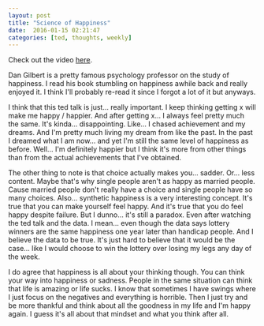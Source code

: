 ```yaml
---
layout: post
title: "Science of Happiness"
date:  2016-01-15 02:21:47
categories: [ted, thoughts, weekly]
---
```

Check out the video [here](https://www.youtube.com/watch?v=4q1dgn_C0AU).

Dan Gilbert is a pretty famous psychology professor on the study of happiness. I read his book stumbling on happiness awhile back and really enjoyed it. I think I'll probably re-read it since I forgot a lot of it but anyways.

I think that this ted talk is just... really important. I keep thinking getting x will make me happy / happier. And after getting x... I always feel pretty much the same. It's kinda... disappointing. Like... I chased achievement and my dreams. And I'm pretty much living my dream from like the past. In the past I dreamed what I am now... and yet I'm still the same level of happiness as before. Well... I'm definitely happier but I think it's more from other things than from the actual achievements that I've obtained.

The other thing to note is that choice actually makes you... sadder. Or... less content. Maybe that's why single people aren't as happy as married people. Cause married people don't really have a choice and single people have so many choices. Also... synthetic happiness is a very interesting concept. It's true that you can make yourself feel happy. And it's true that you do feel happy despite failure. But I dunno... it's still a paradox. Even after watching the ted talk and the data. I mean... even though the data says lottery winners are the same happiness one year later than handicap people. And I believe the data to be true. It's just hard to believe that it would be the case... like I would choose to win the lottery over losing my legs any day of the week.

I do agree that happiness is all about your thinking though. You can think your way into happiness or sadness. People in the same situation can think that life is amazing or life sucks. I know that sometimes I have swings where I just focus on the negatives and everything is horrible. Then I just try and be more thankful and think about all the goodness in my life and I'm happy again. I guess it's all about that mindset and what you think after all.

